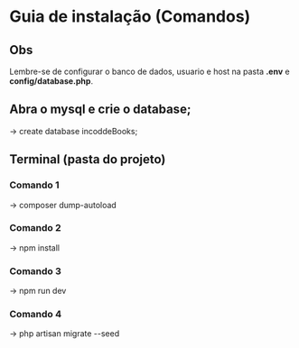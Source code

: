 # Guia de instalação (Comandos)

## Obs

Lembre-se de configurar o banco de dados, usuario e host na pasta <b>.env</b>
e <b>config/database.php</b>.

## Abra o mysql e crie o database;

-> create database incoddeBooks;

## Terminal (pasta do projeto) 

### Comando 1

-> composer dump-autoload

### Comando 2

-> npm install

### Comando 3

-> npm run dev

### Comando 4

-> php artisan migrate --seed
